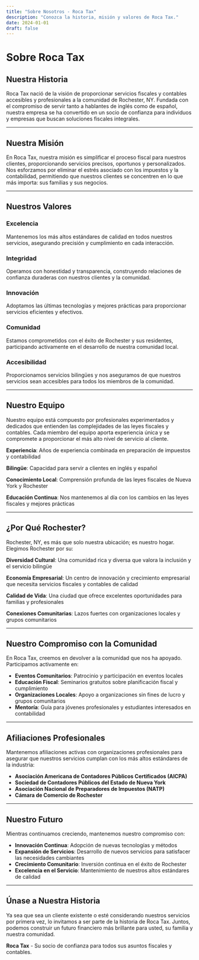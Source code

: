 ```yaml
---
title: "Sobre Nosotros - Roca Tax"
description: "Conozca la historia, misión y valores de Roca Tax."
date: 2024-01-01
draft: false
---
```


# Sobre Roca Tax

## Nuestra Historia

Roca Tax nació de la visión de proporcionar servicios fiscales y contables accesibles y profesionales a la comunidad de Rochester, NY. Fundada con el compromiso de servir tanto a hablantes de inglés como de español, nuestra empresa se ha convertido en un socio de confianza para individuos y empresas que buscan soluciones fiscales integrales.

---

## Nuestra Misión

En Roca Tax, nuestra misión es simplificar el proceso fiscal para nuestros clientes, proporcionando servicios precisos, oportunos y personalizados. Nos esforzamos por eliminar el estrés asociado con los impuestos y la contabilidad, permitiendo que nuestros clientes se concentren en lo que más importa: sus familias y sus negocios.

---

## Nuestros Valores

### Excelencia
Mantenemos los más altos estándares de calidad en todos nuestros servicios, asegurando precisión y cumplimiento en cada interacción.

### Integridad
Operamos con honestidad y transparencia, construyendo relaciones de confianza duraderas con nuestros clientes y la comunidad.

### Innovación
Adoptamos las últimas tecnologías y mejores prácticas para proporcionar servicios eficientes y efectivos.

### Comunidad
Estamos comprometidos con el éxito de Rochester y sus residentes, participando activamente en el desarrollo de nuestra comunidad local.

### Accesibilidad
Proporcionamos servicios bilingües y nos aseguramos de que nuestros servicios sean accesibles para todos los miembros de la comunidad.

---

## Nuestro Equipo

Nuestro equipo está compuesto por profesionales experimentados y dedicados que entienden las complejidades de las leyes fiscales y contables. Cada miembro del equipo aporta experiencia única y se compromete a proporcionar el más alto nivel de servicio al cliente.

**Experiencia**: Años de experiencia combinada en preparación de impuestos y contabilidad

**Bilingüe**: Capacidad para servir a clientes en inglés y español

**Conocimiento Local**: Comprensión profunda de las leyes fiscales de Nueva York y Rochester

**Educación Continua**: Nos mantenemos al día con los cambios en las leyes fiscales y mejores prácticas

---

## ¿Por Qué Rochester?

Rochester, NY, es más que solo nuestra ubicación; es nuestro hogar. Elegimos Rochester por su:

**Diversidad Cultural**: Una comunidad rica y diversa que valora la inclusión y el servicio bilingüe

**Economía Empresarial**: Un centro de innovación y crecimiento empresarial que necesita servicios fiscales y contables de calidad

**Calidad de Vida**: Una ciudad que ofrece excelentes oportunidades para familias y profesionales

**Conexiones Comunitarias**: Lazos fuertes con organizaciones locales y grupos comunitarios

---

## Nuestro Compromiso con la Comunidad

En Roca Tax, creemos en devolver a la comunidad que nos ha apoyado. Participamos activamente en:

- **Eventos Comunitarios**: Patrocinio y participación en eventos locales
- **Educación Fiscal**: Seminarios gratuitos sobre planificación fiscal y cumplimiento
- **Organizaciones Locales**: Apoyo a organizaciones sin fines de lucro y grupos comunitarios
- **Mentoría**: Guía para jóvenes profesionales y estudiantes interesados en contabilidad

---

## Afiliaciones Profesionales

Mantenemos afiliaciones activas con organizaciones profesionales para asegurar que nuestros servicios cumplan con los más altos estándares de la industria:

- **Asociación Americana de Contadores Públicos Certificados (AICPA)**
- **Sociedad de Contadores Públicos del Estado de Nueva York**
- **Asociación Nacional de Preparadores de Impuestos (NATP)**
- **Cámara de Comercio de Rochester**

---

## Nuestro Futuro

Mientras continuamos creciendo, mantenemos nuestro compromiso con:
- **Innovación Continua**: Adopción de nuevas tecnologías y métodos
- **Expansión de Servicios**: Desarrollo de nuevos servicios para satisfacer las necesidades cambiantes
- **Crecimiento Comunitario**: Inversión continua en el éxito de Rochester
- **Excelencia en el Servicio**: Mantenimiento de nuestros altos estándares de calidad

---

## Únase a Nuestra Historia

Ya sea que sea un cliente existente o esté considerando nuestros servicios por primera vez, lo invitamos a ser parte de la historia de Roca Tax. Juntos, podemos construir un futuro financiero más brillante para usted, su familia y nuestra comunidad.

**Roca Tax** - Su socio de confianza para todos sus asuntos fiscales y contables. 